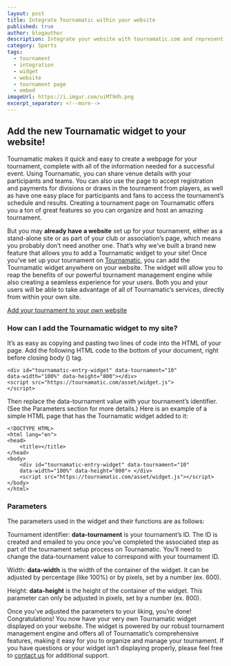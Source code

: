 ```yaml
---
layout: post
title: Integrate Tournamatic within your website
published: true
author: blogauthor
description: Integrate your website with tournamatic.com and represent your tournaments like a pro.
category: Sports
tags:
  - tournament
  - integration
  - widget
  - website
  - tournament page
  - embed
imageUrl: https://i.imgur.com/uiMT9dh.png
excerpt_separator: <!--more-->
---
```



## Add the new Tournamatic widget to your website!

Tournamatic makes it quick and easy to create a webpage for your tournament, complete with all of the information needed for a successful event. Using Tournamatic, you can share venue details with your participants and teams. You can also use the page to accept registration and payments for divisions or draws in the tournament from players, as well as have one easy place for participants and fans to access the tournament’s schedule and results. Creating a tournament page on Tournamatic offers you a ton of great features so you can organize and host an amazing tournament.
<!--more-->
But you may **already have a website** set up for your tournament, either as a stand-alone site or as part of your club or association’s page, which means you probably don’t need another one. That’s why we’ve built a brand new feature that allows you to add a Tournamatic widget to your site! Once you’ve set up your tournament on [Tournamatic](https://tournamatic.com), you can add the Tournamatic widget anywhere on your website. The widget will allow you to reap the benefits of our powerful tournament management engine while also creating a seamless experience for your users. Both you and your users will be able to take advantage of all of Tournamatic’s services, directly from within your own site.

[Add your tournament to your own website](https://i.imgur.com/uiMT9dh.png)

### How can I add the Tournamatic widget to my site?

It’s as easy as copying and pasting two lines of code into the HTML of your page.
Add the following HTML code to the bottom of your document, right before closing body (</body>) tag.

	<div id="tournamatic-entry-widget" data-tournament="10" 
	data-width="100%" data-height="800"></div>
	<script src="https://tournamatic.com/asset/widget.js">
	</script>

Then replace the data-tournament value with your tournament’s identifier. (See the Parameters section for more details.)
Here is an example of a simple HTML page that has the Tournamatic widget added to it:

	<!DOCTYPE HTML>
	<html lang="en">
	<head>
		<title></title>
	</head>
	<body>
		<div id="tournamatic-entry-widget" data-tournament="10" 
		data-width="100%" data-height="800"> </div>
		<script src="https://tournamatic.com/asset/widget.js"></script>
	</body>
	</html>

### Parameters

The parameters used in the widget and their functions are as follows:

Tournament identifier: **data-tournament** is your tournament’s ID. 
The ID is created and emailed to you once you’ve completed the associated step as part of the tournament setup process on Tournamatic. 
You’ll need to change the data-tournament value to correspond with your tournament ID.

Width: **data-width** is the width of the container of the widget. 
It can be adjusted by percentage (like 100%) or by pixels, set by a number (ex. 600).

Height: **data-height** is the height of the container of the widget. 
This parameter can only be adjusted in pixels, set by a number (ex. 800).

Once you’ve adjusted the parameters to your liking, you’re done! Congratulations! You now have your very own Tournamatic widget displayed on your website. The widget is powered by our robust tournament management engine and offers all of Tournamatic’s comprehensive features, making it easy for you to organize and manage your tournament.
If you have questions or your widget isn’t displaying properly, please feel free to [contact us](https://tournamatic.com/#!/contact) for additional support.
